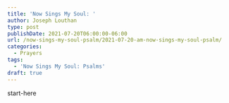 ```yaml
---
title: 'Now Sings My Soul: '
author: Joseph Louthan
type: post
publishDate: 2021-07-20T06:00:00-06:00
url: /now-sings-my-soul-psalm/2021-07-20-am-now-sings-my-soul-psalm/
categories:
  - Prayers
tags:
  - 'Now Sings My Soul: Psalms'
draft: true
---
```

<div style="font-variant: small-caps;">

</div>
    start-here
